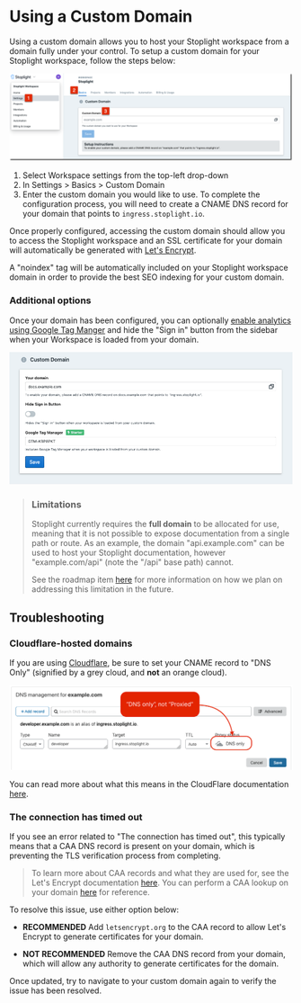 # Using a Custom Domain

Using a custom domain allows you to host your Stoplight workspace from a domain
fully under your control. To setup a custom domain for your Stoplight workspace,
follow the steps below:

![](../assets/images/custom_domain.png)

1. Select Workspace settings from the top-left drop-down
2. In Settings > Basics > Custom Domain
3. Enter the custom domain you would like to use. To complete the configuration
   process, you will need to create a CNAME DNS record for your domain that
   points to `ingress.stoplight.io`.

Once properly configured, accessing the custom domain should allow you to access
the Stoplight workspace and an SSL certificate for your domain will
automatically be generated with [Let's Encrypt](https://letsencrypt.org/).

A "noindex" tag will be automatically included on your Stoplight workspace domain in order to provide the best SEO indexing for your custom domain.

### Additional options

Once your domain has been configured, you can optionally [enable analytics using Google Tag Manger](../4.-documentation/e.configure-analytics.md) and hide the "Sign in" button from the sidebar when your Workspace is loaded from your domain.

![Custom Domain Options](../assets/images/configure-google-tag-manager.png)

> ### Limitations
>
> Stoplight currently requires the **full domain** to be allocated for use,
> meaning that it is not possible to expose documentation from a single path or
> route. As an example, the domain "api.example.com" can be used to host your
> Stoplight documentation, however "example.com/api" (note the "/api" base path)
> cannot.
>
> See the roadmap item
> [here](https://roadmap.stoplight.io/c/57-embeddable-component-library) for
> more information on how we plan on addressing this limitation in the future.


## Troubleshooting

### Cloudflare-hosted domains

If you are using [Cloudflare](https://cloudflare.com/), be sure to set your
CNAME record to "DNS Only" (signified by a grey cloud, and **not** an orange
cloud).

![](../assets/images/custom_domain_cloudflare.png)

You can read more about what this means in the CloudFlare documentation
[here](https://support.cloudflare.com/hc/en-us/articles/200169626-What-subdomains-are-appropriate-for-orange-gray-clouds-).

### The connection has timed out

If you see an error related to "The connection has timed out", this typically
means that a CAA DNS record is present on your domain, which is preventing the
TLS verification process from completing.

> To learn more about CAA records and what they are used for, see the Let's
> Encrypt documentation [here](https://letsencrypt.org/docs/caa/). You can
> perform a CAA lookup on your domain [here](https://dnslookup.online/caa.html)
> for reference.

To resolve this issue, use either option below:

- **RECOMMENDED** Add `letsencrypt.org` to the CAA record to allow Let's Encrypt
  to generate certificates for your domain.

- **NOT RECOMMENDED** Remove the CAA DNS record from your domain, which will
  allow any authority to generate certificates for the domain.

Once updated, try to navigate to your custom domain again to verify the issue
has been resolved.
